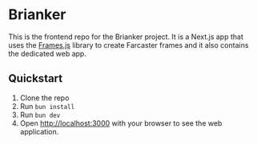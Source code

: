 # Brianker

This is the frontend repo for the Brianker project. It is a Next.js app that uses the [Frames.js](https://framesjs.org) library to create Farcaster frames and it also contains the dedicated web app.

## Quickstart

1. Clone the repo
2. Run `bun install`
3. Run `bun dev`
4. Open [http://localhost:3000](http://localhost:3000) with your browser to see the web application.
